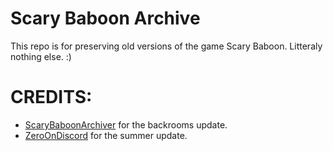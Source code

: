 # Scary Baboon Archive
This repo is for preserving old versions of the game Scary Baboon. Litteraly nothing else. :)
# CREDITS:
 - [ScaryBaboonArchiver](https://itch.io/profile/scarybaboonarchiver) for the backrooms update.
 - [ZeroOnDiscord](https://itch.io/profile/zeroondiscord) for the summer update.
